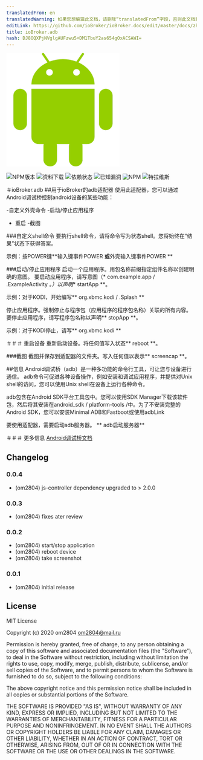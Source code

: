 ```yaml
---
translatedFrom: en
translatedWarning: 如果您想编辑此文档，请删除“translatedFrom”字段，否则此文档将再次自动翻译
editLink: https://github.com/ioBroker/ioBroker.docs/edit/master/docs/zh-cn/adapterref/iobroker.adb/README.md
title: ioBroker.adb
hash: DJ8OQXPjNVglgAUFzwu5+DM1TbuY2as654gOxACSAWI=
---
```

![商标](../../../en/adapterref/iobroker.adb/admin/adb.png)

![NPM版本](http://img.shields.io/npm/v/iobroker.adb.svg)
![资料下载](https://img.shields.io/npm/dm/iobroker.adb.svg)
![依赖状态](https://img.shields.io/david/om2804/iobroker.adb.svg)
![已知漏洞](https://snyk.io/test/github/om2804/ioBroker.adb/badge.svg)
![NPM](https://nodei.co/npm/iobroker.adb.png?downloads=true)
![特拉维斯](http://img.shields.io/travis/om2804/ioBroker.adb/master.svg)

＃ioBroker.adb
##用于ioBroker的adb适配器
使用此适配器，您可以通过Android调试桥控制android设备的某些功能：

-自定义外壳命令
-启动/停止应用程序
- 重启
-截图

###自定义shell命令
要执行shell命令，请将命令写为状态shell。您将始终在“结果”状态下获得答案。

示例：按POWER键**输入键事件POWER **或**外壳输入键事件POWER **

###启动/停止应用程序
启动一个应用程序。用包名称前缀指定组件名称以创建明确的意图。
要启动应用程序，请写意图（* com.example.app / .ExampleActivity *。）以声明** startApp **。

示例：对于KODI，开始编写** org.xbmc.kodi / .Splash **

停止应用程序。强制停止与程序包（应用程序的程序包名称）关联的所有内容。
要停止应用程序，请写程序包名称以声明** stopApp **。

示例：对于KODI停止，请写** org.xbmc.kodi **

＃＃＃ 重启设备
重新启动设备。将任何值写入状态** reboot **。

###截图
截图并保存到适配器的文件夹。写入任何值以表示** screencap **。

##信息
Android调试桥（adb）是一种多功能的命令行工具，可让您与设备进行通信。 adb命令可促进各种设备操作，例如安装和调试应用程序，并提供对Unix shell的访问，您可以使用Unix shell在设备上运行各种命令。

adb包含在Android SDK平台工具包中。您可以使用SDK Manager下载该软件包，然后将其安装在android_sdk / platform-tools /中。为了不安装完整的Android SDK，您可以安装Minimal ADB和Fastboot或使用adbLink

要使用适配器，需要启动adb服务器。
** adb启动服务器**

＃＃＃ 更多信息
[Android调试桥文档](https://developer.android.com/studio/command-line/adb?hl=ru)

## Changelog

### 0.0.4
* (om2804) js-controller dependency upgraded to > 2.0.0

### 0.0.3
* (om2804) fixes ater review

### 0.0.2
* (om2804) start/stop application
* (om2804) reboot device
* (om2804) take screenshot

### 0.0.1
* (om2804) initial release

## License
MIT License

Copyright (c) 2020 om2804 <om2804@mail.ru>

Permission is hereby granted, free of charge, to any person obtaining a copy
of this software and associated documentation files (the "Software"), to deal
in the Software without restriction, including without limitation the rights
to use, copy, modify, merge, publish, distribute, sublicense, and/or sell
copies of the Software, and to permit persons to whom the Software is
furnished to do so, subject to the following conditions:

The above copyright notice and this permission notice shall be included in all
copies or substantial portions of the Software.

THE SOFTWARE IS PROVIDED "AS IS", WITHOUT WARRANTY OF ANY KIND, EXPRESS OR
IMPLIED, INCLUDING BUT NOT LIMITED TO THE WARRANTIES OF MERCHANTABILITY,
FITNESS FOR A PARTICULAR PURPOSE AND NONINFRINGEMENT. IN NO EVENT SHALL THE
AUTHORS OR COPYRIGHT HOLDERS BE LIABLE FOR ANY CLAIM, DAMAGES OR OTHER
LIABILITY, WHETHER IN AN ACTION OF CONTRACT, TORT OR OTHERWISE, ARISING FROM,
OUT OF OR IN CONNECTION WITH THE SOFTWARE OR THE USE OR OTHER DEALINGS IN THE
SOFTWARE.